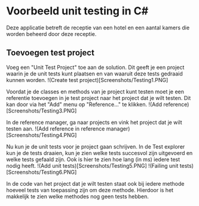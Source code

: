 # Voorbeeld unit testing in C#
Deze applicatie betreft de receptie van een hotel en een aantal kamers die worden beheerd door deze receptie.

## Toevoegen test project
Voeg een "Unit Test Project" toe aan de solution. Dit geeft je een project waarin je de unit tests kunt plaatsen en van waaruit deze tests gedraaid kunnen worden.
!(Create test project)[Screenshots/Testing1.PNG]

Voordat je de classes en methods van je project kunt testen moet je een referentie toevoegen in je test project naar het project dat je wilt testen. Dit kan door via het "Add" menu op "Reference..." te klikken. 
!(Add reference)[Screenshots/Testing3.PNG]

In de reference manager, ga naar projects en vink het project dat je wilt testen aan.
!(Add reference in reference manager)[Screenshots/Testing4.PNG]

Nu kun je de unit tests voor je project gaan schrijven. In de Test explorer kun je de tests draaien, kun je zien welke tests succesvol zijn uitgevoerd en welke tests gefaald zijn. Ook is hier te zien hoe lang (in ms) iedere test nodig heeft. 
!(Add unit tests)[Screenshots/Testing5.PNG]
!(Failing unit tests)[Screenshots/Testing6.PNG]

In de code van het project dat je wilt testen staat ook bij iedere methode hoeveel tests van toepassing zijn om deze methode. Hierdoor is het makkelijk te zien welke methodes nog geen tests hebben.